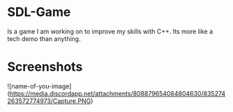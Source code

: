 # SDL-Game
Is a game I am working on to improve my skills with C++.
Its more like a tech demo than anything.

# Screenshots

![name-of-you-image] (https://media.discordapp.net/attachments/808879654084804630/835274263572774973/Capture.PNG)
